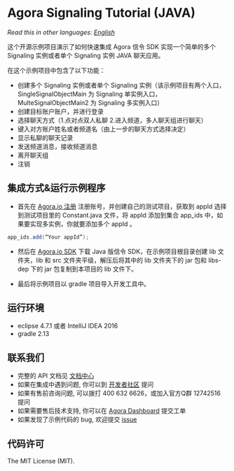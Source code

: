 # Agora Signaling Tutorial (JAVA)

*Read this in other languages: [English](README.md)*
 
这个开源示例项目演示了如何快速集成 Agora 信令 SDK 实现一个简单的多个 Signaling 实例或者单个 Signaling 实例 JAVA 聊天应用。

在这个示例项目中包含了以下功能：

- 创建多个 Signaling 实例或者单个 Signaling 实例（该示例项目有两个入口，SingleSignalObjectMain 为 Signaling 单实例入口，MulteSignalObjectMain2 为 Signaling 多实例入口）
- 创建目标账户账户，并进行登录 
- 选择聊天方式（1.点对点双人私聊  2.进入频道，多人聊天组进行聊天）
- 键入对方账户姓名或者频道名（由上一步的聊天方式选择决定）
- 显示私聊的聊天记录
- 发送频道消息，接收频道消息
- 离开聊天组
- 注销

## 集成方式&运行示例程序
* 首先在 [Agora.io 注册](https://dashboard.agora.io/cn/signup/) 注册账号，并创建自己的测试项目，获取到 appId
选择到测试项目里的 Constant.java 文件，将 appId 添加到集合 app_ids 中，如果要实现多实例，你就要添加多个 appId 。
``` java
app_ids.add(“Your appId”);
```
* 然后在 [Agora.io SDK](https://docs.agora.io/cn/2.0.2/download) 下载 Java 版信令 SDK，在示例项目根目录创建 lib 文件夹，lib 和 src 文件夹平级，解压后将其中的 lib 文件夹下的 jar 包和 libs-dep 下的 jar 包复制到本项目的 lib 文件下。

* 最后将示例项目以 gradle 项目导入开发工具中。
## 运行环境

* eclipse 4.7.1 或者 IntelliJ IDEA 2016
* gradle 2.13

## 联系我们
- 完整的 API 文档见 [文档中心](https://docs.agora.io/cn/)
- 如果在集成中遇到问题, 你可以到 [开发者社区](https://dev.agora.io/cn/) 提问
- 如果有售前咨询问题, 可以拨打 400 632 6626，或加入官方Q群 12742516 提问
- 如果需要售后技术支持, 你可以在 [Agora Dashboard](https://dashboard.agora.io) 提交工单
- 如果发现了示例代码的 bug, 欢迎提交 [issue](https://github.com/AgoraIO/Signaling/issues)

## 代码许可
The MIT License (MIT).
